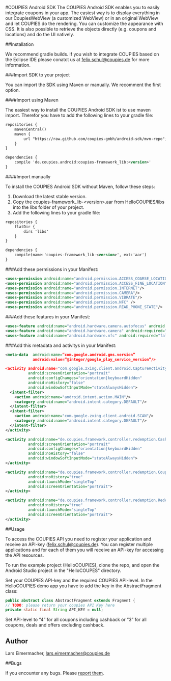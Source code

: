 #COUPIES Android SDK
The COUPIES Android SDK enables you to easily integrate coupons in your app. The easiest way is to display everything in our CoupiesWebView (a customized WebView) or in an original WebView and let COUPIES do the rendering. You can customize the appearance with CSS. It is also possible to retrieve the objects directly (e.g. coupons and locations) and do the UI natively.

##Installation

We recommend gradle builds. If you wish to integrate COUPIES based on the Eclipse IDE please conatct us at felix.schul@coupies.de for more information.

###Import SDK to your project

You can import the SDK using Maven or manually. We recomment the first option.

####Import using Maven

The easiest way to install the COUPIES Android SDK ist to use maven import. Therefor you have to add the following lines to your gradle file:
```xml
repositories {
    mavenCentral()
    maven {
        url "https://raw.github.com/coupies-gmbh/android-sdk/mvn-repo";
    }
}

dependencies {
    compile 'de.coupies.android:coupies-framework_lib:<version>'
}
```

####Import manually

To install the COUPIES Android SDK without Maven, follow these steps:

1. Download the latest stable version.
2. Copy the coupies-framework_lib-\<version\>.aar from HelloCOUPIES/libs into the libs folder of your project.
3. Add the following lines to your gradle file:
```xml
repositories {
    flatDir {
        dirs 'libs'
    }
}

dependencies {
    compile(name:'coupies-framework_lib-<version>', ext:'aar')
}
```

###Add these permissions in your Manifest:
```xml
<uses-permission android:name="android.permission.ACCESS_COARSE_LOCATION"/>
<uses-permission android:name="android.permission.ACCESS_FINE_LOCATION"/>
<uses-permission android:name="android.permission.INTERNET"/>
<uses-permission android:name="android.permission.CAMERA"/>
<uses-permission android:name="android.permission.VIBRATE"/>
<uses-permission android:name="android.permission.NFC" />
<uses-permission android:name="android.permission.READ_PHONE_STATE"/>
```

###Add these features in your Manifest:
```xml
<uses-feature android:name="android.hardware.camera.autofocus" android:required="false"/>
<uses-feature android:name="android.hardware.camera" android:required="true" />
<uses-feature android:name="android.hardware.nfc" android:required="false" />
```
###Add this metadata and activitys in your Manifest:
```xml
<meta-data  android:name=”com.google.android.gms.version” 
            android:value=”@integer/google_play_service_version”/>

<activity android:name="com.google.zxing.client.android.CaptureActivity"
          android:screenOrientation="portrait"
          android:configChanges="orientation|keyboardHidden"
          android:noHistory="false"
          android:windowSoftInputMode="stateAlwaysHidden">
  <intent-filter>
    <action android:name="android.intent.action.MAIN"/>
    <category android:name="android.intent.category.DEFAULT"/>
  </intent-filter>
  <intent-filter>
    <action android:name="com.google.zxing.client.android.SCAN"/>
    <category android:name="android.intent.category.DEFAULT"/>
  </intent-filter>
</activity>

<activity android:name="de.coupies.framework.controller.redemption.CashbackRedemption"
          android:screenOrientation="portrait"
          android:configChanges="orientation|keyboardHidden"
          android:noHistory="false"
          android:windowSoftInputMode="stateAlwaysHidden">
</activity>

<activity android:name="de.coupies.framework.controller.redemption.CouponRedemptionNfc"
          android:noHistory="true"
          android:launchMode="singleTop"
          android:screenOrientation="portrait">
</activity>

<activity android:name="de.coupies.framework.controller.redemption.RedemptionActivity"
          android:noHistory="true"
          android:launchMode="singleTop"
          android:screenOrientation="portrait">
</activity>
```

##Usage

To access the COUPIES API you need to register your application and receive an API-key (felix.schul@coupies.de). You can register multiple applications and for each of them you will receive an API-key for accessing the API resources.

To run the example project (HelloCOUPIES), clone the repo, and open the Android Studio project in the "HelloCOUPES" directory. 

Set your COUPIES API-key and the required COUPIES API-level. In the HelloCOUPIES demo app you have to add the key in the AbstractFragment class:

```java
public abstract class AbstractFragment extends Fragment {
// TODO: please return your coupies API Key here
private static final String API_KEY = null;
```

Set API-level to “4” for all coupons including cashback or “3” for all coupons, deals and offers excluding cashback.

## Author

Lars Eimermacher, lars.eimermacher@coupies.de

##Bugs

If you encounter any bugs. Please [report them](https://github.com/coupies-gmbh/android-sdk/issues).
